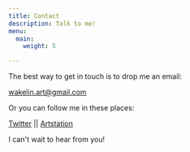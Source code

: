 ```yaml
---
title: Contact
description: Talk to me!
menu:
  main:
    weight: 5

---
```



The best way to get in touch is to drop me an email:

wakelin.art@gmail.com

Or you can follow me in these places:

[Twitter](https://twitter.com/PanDimensions) ||  [Artstation](https://www.artstation.com/katiewakelin)

I can't wait to hear from you!
